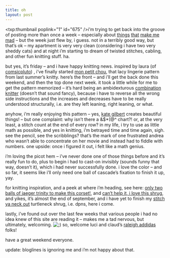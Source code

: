 ```yaml
---
title: oh
layout: post
---
```


<span class="pic"><txp:thumbnail poplink="1" id="675" /></span>i&#8217;m trying to get back into the groove of posting more than once a week &#8211; especially about [things][1] [that][2] [make me mad][3] &#8211; but the week just flew by, i guess. not in a terribly good way, but that&#8217;s ok &#8211; my apartment is very very clean (considering i have two very sheddy cats) and at night i&#8217;m starting to dream of twisted stitches, cabling, and other fun knitting stuff. ha. 

but yes, it&#8217;s friday &#8211; and i have happy knitting news. inspired by laura (of [comsicpluto][4]) , i&#8217;ve finally started [mon petit chou][5], that lacy lingerie pattern from last summer&#8217;s knitty. here&#8217;s the front &#8211; and i&#8217;ll get the back done this weekend, and then the top done next week. it took a little while for me to get the pattern memorized &#8211; it&#8217;s hard being an ambidexturous [combination][6] [knitter][7] (doesn&#8217;t that sound fancy), because i have to reverse all the wrong side instructions and the increases and decreases have to be really understood structurally, i.e. are they left leaning, right leaning, or what. 

anyhow, i&#8217;m really enjoying this pattern &#8211; yes, [kate gilbert][8] creates beautiful things! &#8211; but one complaint: why isn&#8217;t there a &$*(@^ chart?! or, at the very least, a stitch count at the end of every row? in my life, i try to use as little math as possible, and yes in knitting, i&#8217;m betrayed time and time again, sigh. see the pencil, see the scribblings? that&#8217;s the mark of one frustrated andrea who wasn&#8217;t able to concentrate on her movie and instead had to fiddle with numbers. one upside: once i figured it out, i felt like a math genius.

i&#8217;m loving the picot hem &#8211; i&#8217;ve never done one of those things before and it&#8217;s really fun to do, plus to begin i had to cast-on invisibly (sounds funny that way, doesn&#8217;t it), which i had never successfully done. i love the color &#8211; and so far, it seems like i&#8217;ll only need one ball of cascade&#8217;s fixation to finish it up, yay. 

for knitting inspiration, and a peek at where i&#8217;m heading, see here: [only two balls of jaeger trinity to make this corset!][9], and [can&#8217;t help it, i love this shrug][10], and yikes, it&#8217;s almost the end of september, and i have yet to finish my [stitch ya neck out][11] turtleneck shrug, i.e. dpns, here i come.

lastly, i&#8217;ve found out over the last few weeks that various people i had no idea knew of this site are reading it &#8211; makes me a tad nervous, but ultimately, welcoming. <img src="http://localhost:8888/wordpress/wp-includes/images/smilies/icon_wink.gif" alt=";)" class="wp-smiley" /> so, welcome luci and claud&#8217;s [raleigh addidas][12] folks! 

have a great weekend everyone.

update: bloglines is ignoring me and i&#8217;m not happy about that.

 [1]: http://whatdoiknow.typepad.com/what_do_i_know/2005/09/diy_government.html
 [2]: http://sfgate.com/cgi-bin/article.cgi?file=/c/a/2005/09/13/MNG3HEMQHG1.DTL&type=printable
 [3]: http://whatdoiknow.typepad.com/what_do_i_know/2005/09/maam_you_called.html
 [4]: http://www.cosmicpluto.com/blog/?p=364#comments
 [5]: http://knitty.com/ISSUEsummer04/PATTpetitchou.html
 [6]: http://www.modeknit.com/combined_questions.html
 [7]: http://www.grumperina.com/comboknit.htm
 [8]: http://www.kategilbert.com/blog/
 [9]: http://coloursknits.blogspot.com/2005/09/hello-to-my-corset.html
 [10]: http://www.highenergyknits.net/archives/2005/08/please_get_that_song.php
 [11]: http://stitchyaneckout.blogspot.com/
 [12]: http://www.adidasraleightc.com/
